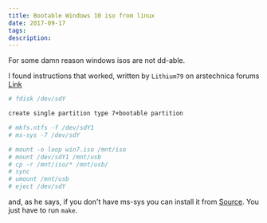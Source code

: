 ```yaml
---
title: Bootable Windows 10 iso from linux
date: 2017-09-17
tags: 
description: 
---
```

For some damn reason windows isos are not dd-able.

I found instructions that worked, written by `Lithium79` on arstechnica forums [Link](https://arstechnica.com/civis/viewtopic.php?p=30645773&sid=2a5bbbcdbbcf829fdefc7de83b9dd9e5#p30645773)

```bash
# fdisk /dev/sdY

create single partition type 7+bootable partition

# mkfs.ntfs -f /dev/sdY1
# ms-sys -7 /dev/sdY

# mount -o loop win7.iso /mnt/iso
# mount /dev/sdY1 /mnt/usb
# cp -r /mnt/iso/* /mnt/usb/
# sync
# umount /mnt/usb
# eject /dev/sdY
```

and, as he says, if you don't have ms-sys you can install it from [Source](http://ms-sys.sourceforge.net/). You just have to run `make`.
